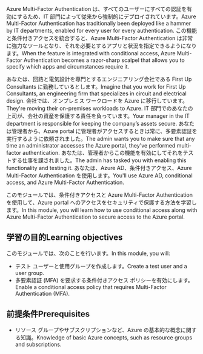 <span data-ttu-id="ebed7-101">Azure Multi-Factor Authentication は、すべてのユーザーにすべての認証を有効にするため、IT 部門によって従来から強制的にデプロイされています。</span><span class="sxs-lookup"><span data-stu-id="ebed7-101">Azure Multi-Factor Authentication has traditionally been deployed like a hammer by IT departments, enabled for every user for every authentication.</span></span> <span data-ttu-id="ebed7-102">この機能と条件付きアクセスを統合すると、Azure Multi-Factor Authentication は非常に強力なツールとなり、それを必要とするアプリと状況を指定できるようになります。</span><span class="sxs-lookup"><span data-stu-id="ebed7-102">When the feature is integrated with conditional access, Azure Multi-Factor Authentication becomes a razor-sharp scalpel that allows you to specify which apps and circumstances require it.</span></span>

<span data-ttu-id="ebed7-103">あなたは、回路と電気設計を専門とするエンジニアリング会社である First Up Consultants に勤務しているとします。</span><span class="sxs-lookup"><span data-stu-id="ebed7-103">Imagine that you work for First Up Consultants, an engineering firm that specializes in circuit and electrical design.</span></span> <span data-ttu-id="ebed7-104">会社では、オンプレミス ワークロードを Azure に移行しています。</span><span class="sxs-lookup"><span data-stu-id="ebed7-104">They're moving their on-premises workloads to Azure.</span></span> <span data-ttu-id="ebed7-105">IT 部門でのあなたの上司が、会社の資産を保護する責任を負っています。</span><span class="sxs-lookup"><span data-stu-id="ebed7-105">Your manager in the IT department is responsible for keeping the company’s assets secure.</span></span> <span data-ttu-id="ebed7-106">あなたは管理者から、Azure portal に管理者がアクセスするときは常に、多要素認証を実行するように依頼されました。</span><span class="sxs-lookup"><span data-stu-id="ebed7-106">The admin wants you to make sure that any time an administrator accesses the Azure portal, they've performed multi-factor authentication.</span></span> <span data-ttu-id="ebed7-107">あなたは、管理者からこの機能を有効にしてそれをテストする仕事を課されました。</span><span class="sxs-lookup"><span data-stu-id="ebed7-107">The admin has tasked you with enabling this functionality and testing it.</span></span> <span data-ttu-id="ebed7-108">あなたは、Azure AD、条件付きアクセス、Azure Multi-Factor Authentication を使用します。</span><span class="sxs-lookup"><span data-stu-id="ebed7-108">You'll use Azure AD, conditional access, and Azure Multi-Factor Authentication.</span></span>

<span data-ttu-id="ebed7-109">このモジュールでは、条件付きアクセスと Azure Multi-Factor Authentication を使用して、Azure portal へのアクセスをセキュリティで保護する方法を学習します。</span><span class="sxs-lookup"><span data-stu-id="ebed7-109">In this module, you will learn how to use conditional access along with Azure Multi-Factor Authentication to secure access to the Azure portal.</span></span>

## <a name="learning-objectives"></a><span data-ttu-id="ebed7-110">学習の目的</span><span class="sxs-lookup"><span data-stu-id="ebed7-110">Learning objectives</span></span>

<span data-ttu-id="ebed7-111">このモジュールでは、次のことを行います。</span><span class="sxs-lookup"><span data-stu-id="ebed7-111">In this module, you will:</span></span>

- <span data-ttu-id="ebed7-112">テスト ユーザーと使用グループを作成します。</span><span class="sxs-lookup"><span data-stu-id="ebed7-112">Create a test user and a user group.</span></span>
- <span data-ttu-id="ebed7-113">多要素認証 (MFA) を要求する条件付きアクセス ポリシーを有効にします。</span><span class="sxs-lookup"><span data-stu-id="ebed7-113">Enable a conditional access policy that requires Multi-Factor Authentication (MFA).</span></span>

## <a name="prerequisites"></a><span data-ttu-id="ebed7-114">前提条件</span><span class="sxs-lookup"><span data-stu-id="ebed7-114">Prerequisites</span></span>

- <span data-ttu-id="ebed7-115">リソース グループやサブスクリプションなど、Azure の基本的な概念に関する知識。</span><span class="sxs-lookup"><span data-stu-id="ebed7-115">Knowledge of basic Azure concepts, such as resource groups and subscriptions.</span></span>
